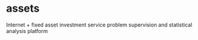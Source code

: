 # assets
Internet + fixed asset investment service problem supervision and statistical analysis platform

